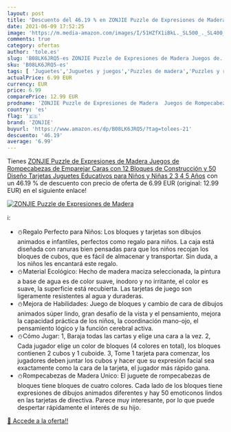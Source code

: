 ```yaml
---
layout: post
title: 'Descuento del 46.19 % en ZONJIE Puzzle de Expresiones de Madera  '
date: 2021-06-09 17:52:25
image: 'https://m.media-amazon.com/images/I/51HZfX1iBkL._SL500_._SL400_.jpg'
comments: true
category: ofertas
author: 'tole.es'
slug: 'B08LK6JRQ5-es ZONJIE Puzzle de Expresiones de Madera Juegos de...'
sku: 'B08LK6JRQ5-es'
tags: [ 'Juguetes','Juguetes y juegos','Puzzles de madera','Puzzles y rompecabezas','juguetes','puzzle','rompecabezas','zonjie', ]
actualPrice: 6.99 EUR
currency: EUR
price: 6.99
comparePrice: 12.99 EUR
prodname: 'ZONJIE Puzzle de Expresiones de Madera  Juegos de Rompecabezas de Emparejar Caras con 12 Bloques de Construcción y 50 Diseño Tarjetas  Juguetes Educativos para Niños y Niñas 2 3 4 5 Años'
country: 'es'
flag: '🇪🇸'
brand: 'ZONJIE'
buyurl: 'https://www.amazon.es/dp/B08LK6JRQ5/?tag=tolees-21'
descuento: '46.19'
average: '6.99'
---
```


Tienes [ZONJIE Puzzle de Expresiones de Madera  Juegos de Rompecabezas de Emparejar Caras con 12 Bloques de Construcción y 50 Diseño Tarjetas  Juguetes Educativos para Niños y Niñas 2 3 4 5 Años](https://www.amazon.es/dp/B08LK6JRQ5/?tag=tolees-21) con un 46.19 % de descuento con precio de oferta de 6.99 EUR (original: 12.99 EUR) en el siguiente enlace!

[![ZONJIE Puzzle de Expresiones de Madera  ](https://m.media-amazon.com/images/I/51HZfX1iBkL._SL500_._SL400_.jpg)](https://www.amazon.es/dp/B08LK6JRQ5/?tag=tolees-21)

ℹ️:

- ⛄Regalo Perfecto para Niños: Los bloques y tarjetas son dibujos animados e infantiles, perfectos como regalo para niños. La caja está diseñada con ranuras bien pensadas para que los niños recojan los bloques de cubos, que es fácil de almacenar y transportar. Sin duda, a los niños les encantará este regalo.
- ⛄Material Ecológico: Hecho de madera maciza seleccionada, la pintura a base de agua es de color suave, inodoro y no irritante, el color es suave, la superficie está recubierta. Las tarjetas de juego son ligeramente resistentes al agua y duraderas.
- ⛄Mejora de Habilidades: Juego de bloques y cambio de cara de dibujos animados súper lindo, gran desafío de la vista y el pensamiento, mejora la capacidad práctica de los niños, la coordinación mano-ojo, el pensamiento lógico y la función cerebral activa.
- ⛄Cómo Jugar: 1, Baraja todas las cartas y elige una cara a la vez. 2, Cada jugador elige un color de bloques (4 colores en total), los bloques contienen 2 cubos y 1 cuboide. 3, Tome 1 tarjeta para comenzar, los jugadores deben juntar los cubos y hacer que su expresión facial sea exactamente como la cara de la tarjeta, el jugador más rápido gana.
- ⛄Rompecabezas de Madera Unico: El juguete de rompecabezas de bloques tiene bloques de cuatro colores. Cada lado de los bloques tiene expresiones de dibujos animados diferentes y hay 50 emoticonos lindos en las tarjetas de directiva. Parece muy interesante, por lo que puede despertar rápidamente el interés de su hijo.

[🛒 Accede a la oferta!!](https://www.amazon.es/dp/B08LK6JRQ5/?tag=tolees-21)
